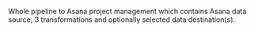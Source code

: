 Whole pipeline to Asana project management which contains Asana data source, 3 transformations and optionally selected data destination(s).
